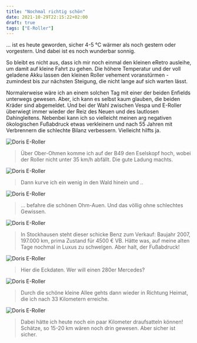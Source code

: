```yaml
---
title: "Nochmal richtig schön"
date: 2021-10-29T22:15:22+02:00
draft: true
tags: ["E-Roller"]
---
```


... ist es heute geworden, sicher 4-5 °C wärmer als noch gestern oder vorgestern. Und dabei ist es noch wunderbar sonnig.

So bleibt es nicht aus, dass ich mir noch einmal den kleinen eRetro ausleihe, um damit auf kleine Fahrt zu gehen. Die höhere Temperatur und der voll geladene Akku lassen den kleinen Roller vehement voranstürmen - zumindest bis zur nächsten Steigung, die nicht lange auf sich warten lässt.

Normalerweise wäre ich an einem solchen Tag mit einer der beiden Enfields unterwegs gewesen. Aber, ich kann es selbst kaum glauben, die beiden Kräder sind abgemeldet. Und bei der Wahl zwischen Vespa und E-Roller überwiegt immer wieder der Reiz des Neuen und des lautlosen Dahingleitens. Nebenbei kann ich so vielleicht meinen arg negativen ökologischen Fußabdruck etwas verkleinern und nach 55 Jahren mit Verbrennern die schlechte Bilanz verbessern. Vielleicht hilfts ja.

![Doris E-Roller](../10-29-p01.jpg)
> Über Ober-Ohmen komme ich auf der B49 den Eselskopf hoch, wobei der Roller nicht unter 35 km/h abfällt. Die gute Ladung machts.

![Doris E-Roller](../10-29-p02.jpg)
> Dann kurve ich ein wenig in den Wald hinein und ..

![Doris E-Roller](../10-29-p03.jpg)
> ... befahre die schönen Ohm-Auen. Und das völlig ohne schlechtes Gewissen.

![Doris E-Roller](../10-29-p04.jpg)
> In Stockhausen steht dieser schicke Benz zum Verkauf: Baujahr 2007, 197.000 km, prima Zustand für 4500 € VB. Hätte was, auf meine alten Tage nochmal in Luxus zu schwelgen. Aber halt, der Fußabdruck!

![Doris E-Roller](../10-29-p05.jpg)
> Hier die Eckdaten. Wer will einen 280er Mercedes?

![Doris E-Roller](../img/10-29-p06.jpg)
> Durch die schöne kleine Allee gehts dann wieder in Richtung Heimat, die ich nach 33 Kilometern erreiche.

![Doris E-Roller](../10-29-p07.jpg)
> Dabei hätte ich heute noch ein paar Kilometer draufsatteln können! Schätze, so 15-20 km wären noch drin gewesen. Aber sicher ist sicher.
